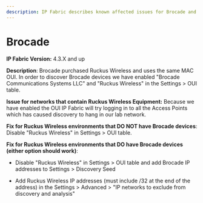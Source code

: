 ```yaml
---
description: IP Fabric describes known affected issues for Brocade and how to fix them.
---
```


# Brocade

**IP Fabric Version:** 4.3.X and up

**Description**: Brocade purchased Ruckus Wireless and uses the same MAC
OUI. In order to discover Brocade devices we have enabled "Brocade
Communications Systems LLC" and "Ruckus Wireless" in the Settings \> OUI
table.

**Issue for networks that contain Ruckus Wireless Equipment:** Because
we have enabled the OUI IP Fabric will try logging in to all the Access
Points which has caused discovery to hang in our lab network.

**Fix for Ruckus Wireless environments that DO NOT have Brocade
devices**: Disable "Ruckus Wireless" in Settings \> OUI table.

**Fix for Ruckus Wireless environments that DO have Brocade devices
(either option should work)**:

-   Disable "Ruckus Wireless" in Settings > OUI table and add Brocade IP
    addresses to Settings > Discovery Seed

-   Add Ruckus Wireless IP addresses (must include /32 at the end of the
    address) in the Settings > Advanced > "IP networks to exclude from
    discovery and analysis"
